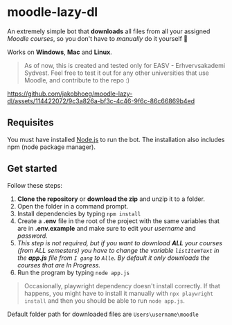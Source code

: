 # moodle-lazy-dl
An extremely simple bot that **downloads** all files from all your assigned _Moodle courses_, so you don't have to *manually* do it yourself :yawning_face:

Works on **Windows**, **Mac** and **Linux**.

> As of now, this is created and tested only for EASV - Erhvervsakademi Sydvest. Feel free to test it out for any other universities that use Moodle, and contribute to the repo :)

https://github.com/jakobhoeg/moodle-lazy-dl/assets/114422072/9c3a826a-bf3c-4c46-9f6c-86c66869b4ed

## Requisites
You must have installed [Node.js](https://nodejs.org/en/download) to run the bot. The installation also includes npm (node package manager).

## Get started
Follow these steps:
1. **Clone the repository** or **download the zip** and unzip it to a folder.
2. Open the folder in a command prompt.
3. Install dependencies by typing ```npm install```
4. Create a **.env** file in the root of the project with the same variables that are in **.env.example** and make sure to edit your _username_ and _password_.
5. _This step is not required, but if you want to download **ALL** your courses (from ALL semesters) you have to change the variable ```listItemText``` in the **app.js** file from ```I gang``` to ```Alle```. By default it only downloads the courses that are In Progress._
6. Run the program by typing ```node app.js```

> Occasionally, playwright dependency doesn't install correctly. If that happens, you might have to install it manually with ```npx playwright install``` and then you should be able to run ```node app.js```.

Default folder path for downloaded files are ```Users\username\moodle```
